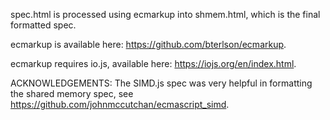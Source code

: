 spec.html is processed using ecmarkup into shmem.html, which is the
final formatted spec.

ecmarkup is available here: https://github.com/bterlson/ecmarkup.

ecmarkup requires io.js, available here: https://iojs.org/en/index.html.

ACKNOWLEDGEMENTS: The SIMD.js spec was very helpful in formatting the
shared memory spec, see https://github.com/johnmccutchan/ecmascript_simd.
